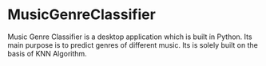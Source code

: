 # MusicGenreClassifier
Music Genre Classifier is a desktop application which is built in Python. Its main purpose is to predict genres of different music. Its is solely built on the basis of KNN Algorithm.
